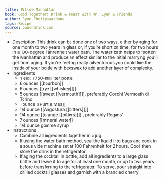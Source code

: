 ```yaml
---
title: Pillow Manhattan
book: Good Together: Drink & Feast with Mr. Lyan & Friends
author: Ryan Chetiyawardana
tags: Recipe
source: punchdrink.com
---
```


- Description
  This drink can be done one of two ways, either by aging for one month to two years in glass or, if you’re short on time, for two hours in a 100-degree Fahrenheit water bath. The water bath helps to “soften” the Manhattan and produce an effect similar to the initial marrying you’ll get from aging. If you’re feeling really adventurous you could line the inside of your bottle with beeswax to add another layer of complexity.
- Ingredients
  * Yield: 1 750-milliliter bottle
  * 6 ounces [[bourbon]] 
  * 6 ounces [[rye [[whiskey]]]] 
  * 5 ounces [[sweet [[vermouth]]]], preferably Cocchi Vermouth di Torino
  * 1 ounce [[Punt e Mes]]
  * 1/4 ounce [[Angostura [[bitters]]]] 
  * 1/4 ounce [[orange [[bitters]]]] , preferably Regans'
  * 7 ounces [[mineral water]] 
  * 1/4 ounce gomme syrup
- Instructions
  * Combine all ingredients together in a jug.
  * If using the water bath method, seal the liquid into bags and cook in a sous vide machine set at 100 Fahrenheit for 2 hours. Cool, then store the drink in the refrigerator.
  * If aging the cocktail in bottle, add all ingredients to a large glass bottle and leave it to age for at least one month, or up to two years before transferring to the refrigerator. To serve, pour straight into chilled cocktail glasses and garnish with a brandied cherry.